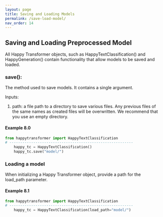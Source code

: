 ```yaml
---
layout: page
title: Saving and Loading Models
permalink: /save-load-model/
nav_order: 14
---
```

## Saving and Loading Preprocessed Model

All Happy Transformer objects, such as HappyTextClassification() and HappyGeneration() 
contain functionality that allow models to be saved and loaded. 
  
### save():
The method used to save models. It contains a single argument. 

Inputs: 
1. path: a file path to a directory to save various files. 
    Any previous files of the same names as created files will be overwritten. 
    We recommend that you use an empty directory.  
    

#### Example 8.0 
```python
from happytransformer import HappyTextClassification
# ---------------------------------------------------------
    happy_tc = HappyTextClassification()
    happy_tc.save("model/")
```
### Loading a model

When initializing a Happy Transformer object, provide a path for the load_path parameter. 

#### Example 8.1

```python
from happytransformer import HappyTextClassification
# ---------------------------------------------------------
    happy_tc = HappyTextClassification(load_path="model/")
```

